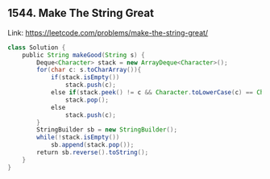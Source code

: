 ## 1544. Make The String Great
Link: https://leetcode.com/problems/make-the-string-great/

```java
class Solution {
    public String makeGood(String s) {
        Deque<Character> stack = new ArrayDeque<Character>();
        for(char c: s.toCharArray()){
            if(stack.isEmpty())
                stack.push(c);
            else if(stack.peek() != c && Character.toLowerCase(c) == Character.toLowerCase(stack.peek()))
                stack.pop();
            else
                stack.push(c);
        }
        StringBuilder sb = new StringBuilder();
        while(!stack.isEmpty())
            sb.append(stack.pop());
        return sb.reverse().toString();
    }
}
```
